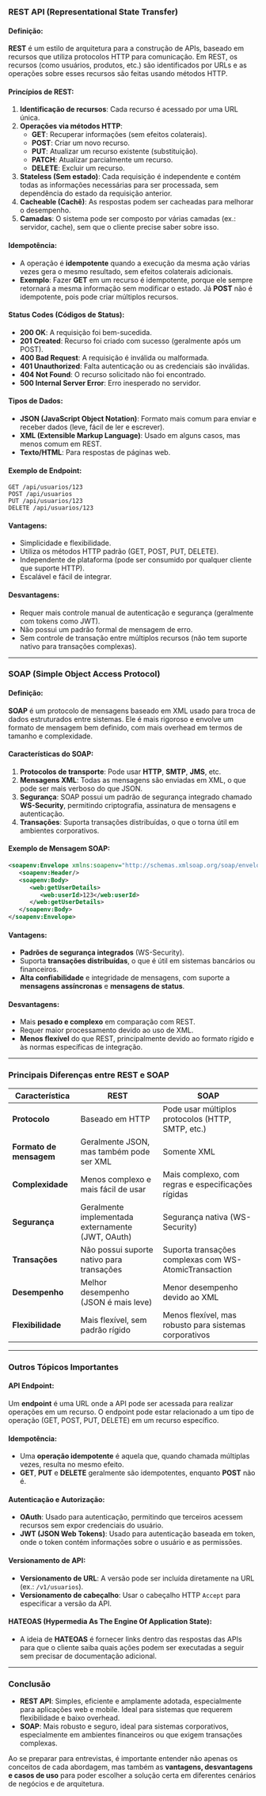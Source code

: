 ### **REST API (Representational State Transfer)**

#### **Definição**:
**REST** é um estilo de arquitetura para a construção de APIs, baseado em recursos que utiliza protocolos HTTP para comunicação. Em REST, os recursos (como usuários, produtos, etc.) são identificados por URLs e as operações sobre esses recursos são feitas usando métodos HTTP.

#### **Princípios de REST**:
1. **Identificação de recursos**: Cada recurso é acessado por uma URL única.
2. **Operações via métodos HTTP**:
   - **GET**: Recuperar informações (sem efeitos colaterais).
   - **POST**: Criar um novo recurso.
   - **PUT**: Atualizar um recurso existente (substituição).
   - **PATCH**: Atualizar parcialmente um recurso.
   - **DELETE**: Excluir um recurso.
3. **Stateless (Sem estado)**: Cada requisição é independente e contém todas as informações necessárias para ser processada, sem dependência do estado da requisição anterior.
4. **Cacheable (Cachê)**: As respostas podem ser cacheadas para melhorar o desempenho.
5. **Camadas**: O sistema pode ser composto por várias camadas (ex.: servidor, cache), sem que o cliente precise saber sobre isso.

#### **Idempotência**:
- A operação é **idempotente** quando a execução da mesma ação várias vezes gera o mesmo resultado, sem efeitos colaterais adicionais. 
- **Exemplo**: Fazer **GET** em um recurso é idempotente, porque ele sempre retornará a mesma informação sem modificar o estado. Já **POST** não é idempotente, pois pode criar múltiplos recursos.

#### **Status Codes** (Códigos de Status):
- **200 OK**: A requisição foi bem-sucedida.
- **201 Created**: Recurso foi criado com sucesso (geralmente após um POST).
- **400 Bad Request**: A requisição é inválida ou malformada.
- **401 Unauthorized**: Falta autenticação ou as credenciais são inválidas.
- **404 Not Found**: O recurso solicitado não foi encontrado.
- **500 Internal Server Error**: Erro inesperado no servidor.

#### **Tipos de Dados**:
- **JSON (JavaScript Object Notation)**: Formato mais comum para enviar e receber dados (leve, fácil de ler e escrever).
- **XML (Extensible Markup Language)**: Usado em alguns casos, mas menos comum em REST.
- **Texto/HTML**: Para respostas de páginas web.
  
#### **Exemplo de Endpoint**:
```http
GET /api/usuarios/123
POST /api/usuarios
PUT /api/usuarios/123
DELETE /api/usuarios/123
```

#### **Vantagens**:
- Simplicidade e flexibilidade.
- Utiliza os métodos HTTP padrão (GET, POST, PUT, DELETE).
- Independente de plataforma (pode ser consumido por qualquer cliente que suporte HTTP).
- Escalável e fácil de integrar.

#### **Desvantagens**:
- Requer mais controle manual de autenticação e segurança (geralmente com tokens como JWT).
- Não possui um padrão formal de mensagem de erro.
- Sem controle de transação entre múltiplos recursos (não tem suporte nativo para transações complexas).

---

### **SOAP (Simple Object Access Protocol)**

#### **Definição**:
**SOAP** é um protocolo de mensagens baseado em XML usado para troca de dados estruturados entre sistemas. Ele é mais rigoroso e envolve um formato de mensagem bem definido, com mais overhead em termos de tamanho e complexidade.

#### **Características do SOAP**:
1. **Protocolos de transporte**: Pode usar **HTTP**, **SMTP**, **JMS**, etc.
2. **Mensagens XML**: Todas as mensagens são enviadas em XML, o que pode ser mais verboso do que JSON.
3. **Segurança**: SOAP possui um padrão de segurança integrado chamado **WS-Security**, permitindo criptografia, assinatura de mensagens e autenticação.
4. **Transações**: Suporta transações distribuídas, o que o torna útil em ambientes corporativos.

#### **Exemplo de Mensagem SOAP**:
```xml
<soapenv:Envelope xmlns:soapenv="http://schemas.xmlsoap.org/soap/envelope/" xmlns:web="http://www.example.com/webservice">
   <soapenv:Header/>
   <soapenv:Body>
      <web:getUserDetails>
         <web:userId>123</web:userId>
      </web:getUserDetails>
   </soapenv:Body>
</soapenv:Envelope>
```

#### **Vantagens**:
- **Padrões de segurança integrados** (WS-Security).
- Suporta **transações distribuídas**, o que é útil em sistemas bancários ou financeiros.
- **Alta confiabilidade** e integridade de mensagens, com suporte a **mensagens assíncronas** e **mensagens de status**.
  
#### **Desvantagens**:
- Mais **pesado e complexo** em comparação com REST.
- Requer maior processamento devido ao uso de XML.
- **Menos flexível** do que REST, principalmente devido ao formato rígido e às normas específicas de integração.

---

### **Principais Diferenças entre REST e SOAP**

| **Característica**              | **REST**                                      | **SOAP**                                  |
|----------------------------------|-----------------------------------------------|-------------------------------------------|
| **Protocolo**                    | Baseado em HTTP                               | Pode usar múltiplos protocolos (HTTP, SMTP, etc.) |
| **Formato de mensagem**          | Geralmente JSON, mas também pode ser XML      | Somente XML                               |
| **Complexidade**                 | Menos complexo e mais fácil de usar           | Mais complexo, com regras e especificações rígidas |
| **Segurança**                    | Geralmente implementada externamente (JWT, OAuth) | Segurança nativa (WS-Security)           |
| **Transações**                   | Não possui suporte nativo para transações     | Suporta transações complexas com WS-AtomicTransaction |
| **Desempenho**                   | Melhor desempenho (JSON é mais leve)          | Menor desempenho devido ao XML            |
| **Flexibilidade**                | Mais flexível, sem padrão rígido              | Menos flexível, mas robusto para sistemas corporativos |

---

### **Outros Tópicos Importantes**

#### **API Endpoint**:
Um **endpoint** é uma URL onde a API pode ser acessada para realizar operações em um recurso. O endpoint pode estar relacionado a um tipo de operação (GET, POST, PUT, DELETE) em um recurso específico.

#### **Idempotência**:
- Uma **operação idempotente** é aquela que, quando chamada múltiplas vezes, resulta no mesmo efeito.
- **GET**, **PUT** e **DELETE** geralmente são idempotentes, enquanto **POST** não é.

#### **Autenticação e Autorização**:
- **OAuth**: Usado para autenticação, permitindo que terceiros acessem recursos sem expor credenciais do usuário.
- **JWT (JSON Web Tokens)**: Usado para autenticação baseada em token, onde o token contém informações sobre o usuário e as permissões.

#### **Versionamento de API**:
- **Versionamento de URL**: A versão pode ser incluída diretamente na URL (ex.: `/v1/usuarios`).
- **Versionamento de cabeçalho**: Usar o cabeçalho HTTP `Accept` para especificar a versão da API.

#### **HATEOAS (Hypermedia As The Engine Of Application State)**:
- A ideia de **HATEOAS** é fornecer links dentro das respostas das APIs para que o cliente saiba quais ações podem ser executadas a seguir sem precisar de documentação adicional.

---

### **Conclusão**

- **REST API**: Simples, eficiente e amplamente adotada, especialmente para aplicações web e mobile. Ideal para sistemas que requerem flexibilidade e baixo overhead.
- **SOAP**: Mais robusto e seguro, ideal para sistemas corporativos, especialmente em ambientes financeiros ou que exigem transações complexas.

Ao se preparar para entrevistas, é importante entender não apenas os conceitos de cada abordagem, mas também as **vantagens, desvantagens e casos de uso** para poder escolher a solução certa em diferentes cenários de negócios e de arquitetura.
